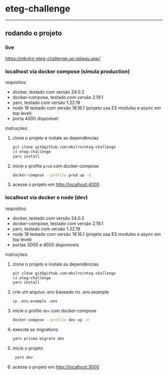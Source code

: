 # eteg-challenge

---

## rodando o projeto

### live

<https://mkvlrn-eteg-challenge.up.railway.app/>

### localhost via docker compose (simula production)

requisitos:

- docker, testado com versão 24.0.2
- docker-compose, testado com versão 2.19.1
- yarn, testado com versão 1.22.19
- node 18 testado com versão 18.16.1 (projeto usa ES modules e async em top level)
- porta 4000 disponível

instruções:

1. clone o projeto e instale as dependências

   ```bash
   git clone git@github.com:mkvlrn/eteg-challenge
   cd eteg-challenge
   yarn install
   ```

2. inicie o profile `prod` com docker-compose

   ```bash
   docker-compose --profile prod up -d
   ```

3. acesse o projeto em <http://localhost:4000>

### localhost via docker e node (dev)

requisitos:

- docker, testado com versão 24.0.2
- docker-compose, testado com versão 2.19.1
- yarn, testado com versão 1.22.19
- node 18 testado com versão 18.16.1 (projeto usa ES modules e async em top level)
- portas 3000 e 4000 disponíveis

instruções:

1. clone o projeto e instale as dependências

   ```bash
   git clone git@github.com:mkvlrn/eteg-challenge
   cd eteg-challenge
   yarn install
   ```

2. crie um arquivo .env baseado no .env.example

   ```bash
   cp .env.example .env
   ```

3. inicie o profile `dev` com docker-compose

   ```bash
   docker-compose --profile dev up -d
   ```

4. execute as migrations

   ```bash
   yarn prisma migrate dev
   ```

5. inicie o projeto

   ```bash
    yarn dev
   ```

6. acesse o projeto em <http://localhost:3000>
